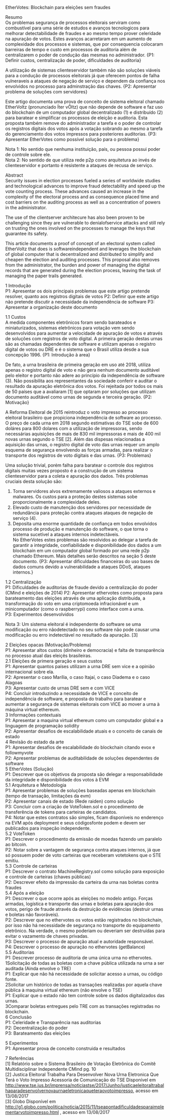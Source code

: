 EtherVotes: Blockchain para eleições sem fraudes		
 		
Resumo		
 Os problemas segurança de processos eleitorais serviram como combustível para uma série de estudos e avanços tecnologicos para melhorar detectabilidade de fraudes e ao mesmo tempo prover celeridade na apuração de votos. Estes avanços acarretaram em um aumento de complexidade dos processos e sistemas, que por consequencia colocaram barreiras de tempo e custo em processos de auditoria além de centralizarem o poder de condução das mesmas no administrador. {P1: Definir custos, centralização de poder, dificuldades de auditoria}		
 		
 A utilização de sistemas clienteservidor também não são soluções viáveis para a condução de processos eleitorais já que oferecem pontos de falha vulneraveis a ataques de negação de serviço e dependem da confiança nos envolvidos no processo para adminstração das chaves. {P2: Apresentar problema de soluções com servidores}		
 		
 Este artigo documenta uma prova de conceito de sistema eleitoral chamado EtherVoltz (pronunciado Íter vÔltz) que não depende de software e faz uso do blockchain de um computador global decentralizado (1) e distribuído (2) para baratear e simplificar os processos de eleição e auditoria. Esta proposta também remove do administrador a tarefa e o poder de controlar os registros digitais dos votos após a votação sobrando ao mesmo a tarefa do gerenciamento dos votos impressos para posteriores auditorias. {P3: Apresentar EtherVotes como possível solução para o problema}		
 		
 Nota 1: No sentido que nenhuma instituição, país, ou pessoa possui poder de controle sobre ele.		
 Nota 2: No sentido de que utiliza rede p2p como arquitetura ao invés de clienteservidor e portanto é resistente a ataques de recusa de serviço.		
 		
 Abstract		
 Security issues in election processes fueled a series of worldwide studies and technological advances to improve fraud detectability and speed up the vote counting process. These advances caused an increase in the complexity of the electoral process and as consequence placed time and cost barriers on the auditing process as well as a concentration of powers in the administrator.		
 		
 The use of the clientserver architecure has also been proven to be challenging since they are vulnerable to denialofservice attacks and still rely on trusting the ones involved on the processes to manage the keys that guarantee its safety.		
 		
 This article documents a proof of concept of an electoral system called EtherVoltz that does is softwareindependent and leverages the blockchain of global computer that is decentralized and distributed to simplify and cheapen the election and auditing processes. This proposal also removes from the administrator, the burden and power of managing the digital records that are generated during the election process, leaving the task of managing the paper trails generated.		
 		
 1 Introdução		
 P1: Apresentar os dois principais problemas que este artigo pretende resolver, quanto aos registros digitais de votos
 P2: Definir que este artigo não pretende discutir a necessidade da independência de software
 P3: Apresentar a organização deste documento

 1.1 Custos		
  A medida componentes eletrônicos foram sendo barateados e miniaturizados, sistemas eletrônicos para votação vem sendo desenvolvidos para aumentar a velocidade de apuração de votos e através de soluções com registros de voto digital. A primeira geração destas urnas são as chamadas dependentes de software e utilizam apenas o registro digital de votos ou DRE e é o sistema que o Brasil utiliza desde a sua concepção 1996. {P1: Introdução à area}		
 		
  De fato, a urna brasileira de primeira geração em uso até 2018, utiliza apenas o registro digital de voto e não gera nenhum documento auditável pelo eleitor e portanto não adere ao princípio da independência de software (3). Não possibilita aos representantes da sociedade conferir e auditar o resultado da apuração eletrônica dos votos. Foi rejeitada por todos os mais de 50 países que a avaliaram [1] que optaram por soluções que utilizam documento auditável como urnas de segunda e terceira geração. {P2: Motivação} 		
 		
  A Reforma Eleitoral de 2015 reintroduz o voto impresso ao processo eleitoral brasileiro que propiciona independência de software ao processo. O preço de cada urna em 2018 segundo estimativas do TSE sobe de 600 doláres para 800 dolares com a utilização de impressoras, sendo necessárias aquisições de mais de 830 mil impressoras e mais de 400 mil novas urnas segundo o TSE [2].  Além das dispesas relacionadas a aquisição das urnas, o registro digital de voto das urnas requer um amplo esquema de segurança envolvendo as forças armadas, para realizar o transporte dos registros de voto digitais e das urnas. {P3: Problemas}		
 		
  Uma solução trivial, porém falha para baratear o controle dos registros digitais muitas vezes proposto é a construção de um sistema clienteservidor para a coleta e apuração dos dados. Três problemas cruciais desta solução são: 		
   1. Torna servidores alvos extremamente valiosos a ataques externos e malwares. Os custos para a proteção destes sistemas sobe proporcionalmente a complexidade deles.		
   2. Elevado custo de manutenção dos servidores por necessidade de redundância para proteção contra ataques ataques de negação de serviço (4).		
   3. Deposita uma enorme quantidade de confiança em todos envolvidos processo de produção e manutenção do software, o que torna o sistema sucetível a ataques internos indetectáveis. 		
  No EtherVotes estes problemas são resolvidos ao delegar a tarefa de garantir a integridade, confiabilidade e disponibilidade dos dados a um blockchain em um computador global formado por uma rede p2p chamado Ethereum. Mais detalhes serão descritos na seção 5 deste documento.  {P3: Apresentar dificuldades financeiras do uso bases de dados comuns devido a vulnerabilidade a ataques DDoS, ataques internos.}		
 		
 1.2 Centralização 		
  P1: Dificuldades de auditorias de fraude devido a centralização do poder (CMind e eleições de 2014)
  P2: Apresentar ethervotes como proposta para barateamento das eleições através de uma aplicação distribuida, a transformação do voto em uma criptomoeda infracionável e um minicomputador (como o raspberrypi) como interface com a urna. 		 		
  P3: Experimentos desenvolvidos		
		
 		
 Nota 3: Um sistema eleitoral é independente do software se uma modificação ou erro nãodetectado no seu software não pode causar uma modificação ou erro indetectável no resultado da apuração. [3]		
 		
 2 Eleições opacas (Motivação/Problema)		
  P1: Apresentar altos custos (dinheiro e democracia) e falta de transparência no processo atual das eleiçẽs brasileiras.		
  2.1 Eleições de primera geração e seus custos		
   P1: Apresentar quantos países utilizam a urna DRE sem vice e a opinião internacional sobre ela.		
   P2: Apresentar o caso Marília, o caso Itajaí, o caso Diadema e o caso Alagoas		
   P3: Apresentar custo de urnas DRE sem e com VICE		
   P4: Concluir introduzindo a necessidade de VICE e conceito de independência de software, e proposta do trabalho para baratear e aumentar a segurança de sistemas  eleitorais com VICE ao mover a urna à máquina virtual ethereum.		
 3 Informações contextuais		
  P1: Apresentar a maquina virtual ethereum como um computador global e a linguagem de programação solidity		
  P2: Apresentar desafios de escalabilidade atuais e o conceito de canais de estado		
 4 Revisão do estado da arte		
  P1: Apresentar desafios de escalabilidade do blockchain citando evox e followmyvote		
  P2: Apresentar problemas de auditabilidade de soluções dependentes de software		
 5 EtherVotes (Solução)		
  P1: Descrever que os objetivos da proposta são delegar a responsabilidade da integridade e disponibilidade dos votos à EVM		
  5.1 Arquitetura e Metodologia		
   P1: Apresentar problemas de soluções baseadas apenas em blockchain (tempo de transação, limitações da evm)		
   P2: Apresentar canais de estado (Rede raiden) como solução		
   P3: Concluir com a criação de VoteToken.sol e o procedimento de transferência de tokens para carteiras de candidatos.		
   P4: Notar que estes contratos são simples, ficam disponíveis no enderenço na EVM após deployment e seus códigosfonte podem e devem ser publicados para inspeção independente.		
  5.2 VoteToken		
   P1: Descrever o procedimento da emissão de moedas fazendo um paralelo ao bitcoin.		
   P2: Notar sobre a vantagem de segurança contra ataques internos, já que só possuem poder de voto carteiras que receberam votetokens que o STE emitiu. 		
  5.3 Controle de carteiras		
   P1: Descrever o contrato MachineRegistry.sol como solução para exposição e controle de carteiras (chaves públicas)		
   P2: Descrever efeito da impressão da carteira da urna nas boletas contra fraudes		
  5.4 Após a eleição		
   P1: Descrever o que ocorre após as eleições no modelo antigo. Forças armadas, logística e transporte das urnas e boletas para apuração dos votos, perigo de fraude através da destruição de evidências (destruir urnas e boletas não favoráveis).		
   P2: Descrever que no ethervotes os votos estão registrados no blockchain, por isso não há necessidade de segurança no transporte do equipamento eletrônico. Na verdade, o mesmo poderiam ou deveriam ser destruídas para evitar o vazamento de chaves privadas.		
   P3: Descrever o processo de apuração atual e autoridade responsável.		
   P4: Descrever o processo de apuração no ethervotes (getBalance)		
  5.5 Auditorias		
   P1: Descrever processo de auditoria de uma única urna no ethervotes. 		
  	1Solicitação de todas as boletas com a chave pública utilizada na urna a ser auditada (Ainda envolve o TRE)		
 	  P1: Explicar que não há necessidade de solicitar acesso a urnas, ou código fonte.		
 	2Solicitar um histórico de todas as transações realizadas por aquela chave pública à maquina virtual ethereum (não envolve o TSE)		
           P1: Explicar que o estado não tem controle sobre os dados digitalizados das urnas.		
 	3Comparar boletas entregues pelo TRE com as transações registradas no blockchain.		
 6 Conclusão		
   P1: Celeridade e Transparência nas auditorias		
   P2: Decentralização do poder		
   P3: Barateamento das eleições		
 		
 5 Experimentos		
   P1: Apresentar prova de conceito construida e resultados		
 		
 7 Referências		
 [1] Relatório sobre o Sistema Brasileiro de Votação Eletrônica do Comitê Multidisciplinar Independente  CMind  pg. 10		
 [2] Justica Eleitoral Trabalha Para Desenvolver Nova Urna Eletronica Que Terá o Voto Impresso  Acessoria de Comunicação do TSE  Disponível em http://www.tse.jus.br/imprensa/noticiastse/2017/Junho/justicaeleitoraltrabalhaparadesenvolvernovaurnaeletronicaqueteraovotoimpresso, acesso em 13/08/2017		
 [3] Globo  Disponível em http://g1.globo.com/politica/noticia/2015/11/tseapontadificuldadesparaimplementarvotoimpresso.html , acesso em 13/08/2017
